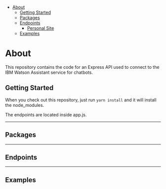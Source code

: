 - [About](#about)
  - [Getting Started](#getting-started)
  - [Packages](#packages)
  - [Endpoints](#endpoints)
    - [Personal Site](#tenant-portal)
  - [Examples](#examples)
  
  
# About

This repository contains the code for an Express API used to connect to the IBM Watson Assistant service for chatbots.

## Getting Started

When you check out this repository, just run `yarn install` and it will install the node_modules.

The endpoints are located inside app.js. 

---

## Packages

---

## Endpoints


---

## Examples




